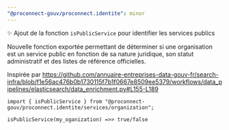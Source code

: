 ```yaml
---
"@proconnect-gouv/proconnect.identite": minor
---
```


✨ Ajout de la fonction `isPublicService` pour identifier les services publics

Nouvelle fonction exportée permettant de déterminer si une organisation est un service public en fonction de sa nature juridique, son statut administratif et des listes de référence officielles.

Inspirée par https://github.com/annuaire-entreprises-data-gouv-fr/search-infra/blob/f1e56ac476b0b1730115f7b1f0667e8509ee5379/workflows/data_pipelines/elasticsearch/data_enrichment.py#L155-L189

```
import { isPublicService } from "@proconnect-gouv/proconnect.identite/services/organization";

isPublicService(my_oganization) =>> true/false
```
